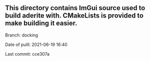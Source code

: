 ## This directory contains ImGui source used to build aderite with. CMakeLists is provided to make building it easier.


Branch: docking

Date of pulll: 2021-06-19 16:40

Last commit: cce307a

